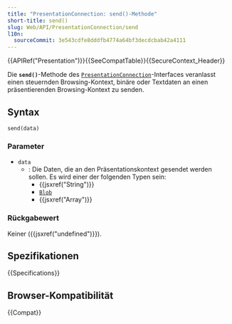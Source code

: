 ```yaml
---
title: "PresentationConnection: send()-Methode"
short-title: send()
slug: Web/API/PresentationConnection/send
l10n:
  sourceCommit: 3e543cdfe8dddfb4774a64bf3decdcbab42a4111
---
```


{{APIRef("Presentation")}}{{SeeCompatTable}}{{SecureContext_Header}}

Die **`send()`**-Methode des [`PresentationConnection`](/de/docs/Web/API/PresentationConnection)-Interfaces veranlasst einen steuernden Browsing-Kontext, binäre oder Textdaten an einen präsentierenden Browsing-Kontext zu senden.

## Syntax

```js-nolint
send(data)
```

### Parameter

- `data`
  - : Die Daten, die an den Präsentationskontext gesendet werden sollen. Es wird einer der folgenden Typen sein:
    - {{jsxref("String")}}
    - [`Blob`](/de/docs/Web/API/Blob)
    - {{jsxref("Array")}}

### Rückgabewert

Keiner ({{jsxref("undefined")}}).

## Spezifikationen

{{Specifications}}

## Browser-Kompatibilität

{{Compat}}
